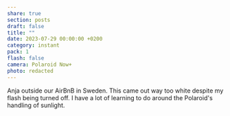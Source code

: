 ```yaml
---
share: true
section: posts
draft: false
title: ""
date: 2023-07-29 00:00:00 +0200
category: instant
pack: 1
flash: false
camera: Polaroid Now+
photo: redacted
---
```


Anja outside our AirBnB in Sweden. This came out way too white despite my flash being turned off. I have a lot of learning to do around the Polaroid's handling of sunlight.